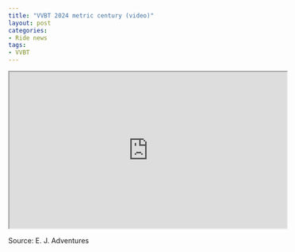 ```yaml
---
title: "VVBT 2024 metric century (video)"
layout: post
categories:
- Ride news
tags: 
- VVBT
---
```


<iframe width="560" height="315" src="https://www.youtube.com/embed/5CZxc0poczY?si=zDY6SRrISreIHc6x" title="Victor Valley Bicycle Tour metric century" allowfullscreen></iframe>

Source: E. J. Adventures
